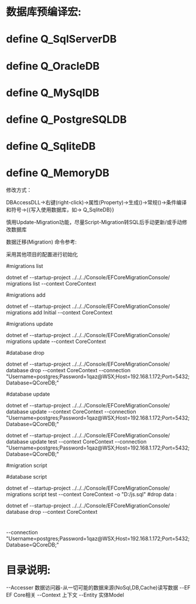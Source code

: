 ﻿# 数据库预编译宏:
# define Q_SqlServerDB
# define Q_OracleDB
# define Q_MySqlDB
# define Q_PostgreSQLDB
# define Q_SqliteDB
# define Q_MemoryDB

修改方式：

DBAccessDLL->右键(right-click)->属性(Property)->生成()->常规()->条件编译和符号->{{写入使用数据库，如-> Q_SqliteDB}}

慎用Update-Migration功能，尽量Script-Migration转SQL后手动更新/或手动修改数据库

数据迁移(Migration) 命令参考:

	

采用其他项目的配置进行初始化

#migrations list

dotnet ef --startup-project ../../../Console/EFCoreMigrationConsole/ migrations list --context CoreContext


#migrations add

dotnet ef --startup-project ../../../Console/EFCoreMigrationConsole/ migrations add Initial --context CoreContext


#migrations update
									 
dotnet ef --startup-project ../../../Console/EFCoreMigrationConsole/ migrations update --context CoreContext

#database drop

dotnet ef --startup-project ../../../Console/EFCoreMigrationConsole/ database drop --context CoreContext --connection "Username=postgres;Password=1qaz@WSX;Host=192.168.1.172;Port=5432;Database=QCoreDB;"


#database update 

dotnet ef --startup-project ../../../Console/EFCoreMigrationConsole/ database update --context CoreContext --connection "Username=postgres;Password=1qaz@WSX;Host=192.168.1.172;Port=5432;Database=QCoreDB;"

dotnet ef --startup-project ../../../Console/EFCoreMigrationConsole/ database update test --context CoreContext --connection "Username=postgres;Password=1qaz@WSX;Host=192.168.1.172;Port=5432;Database=QCoreDB;"


#migration script


#database script 

dotnet ef --startup-project ../../../Console/EFCoreMigrationConsole/ migrations script test --context CoreContext  -o "D:/js.sql" 
#drop data : 

dotnet ef --startup-project ../../../Console/EFCoreMigrationConsole/ database drop --context CoreContext

#
--connection "Username=postgres;Password=1qaz@WSX;Host=192.168.1.172;Port=5432;Database=QCoreDB;"

# 目录说明:

--Accesser		数据访问器-从一切可能的数据来源(NoSql,DB,Cache)读写数据
--EF			EF Core相关
  --Context		上下文
  --Entity		实体Model